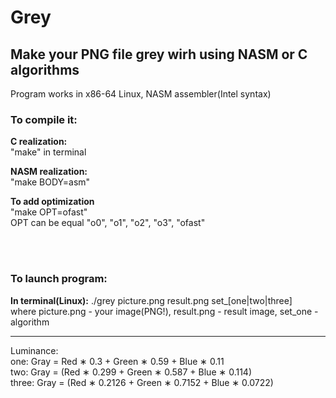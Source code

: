 # Grey
<h2>Make your PNG file grey wirh using NASM or C algorithms</h2>
<p>
  Program works in x86-64 Linux, NASM assembler(Intel syntax)
</p>
<h3>
  To compile it:
</h3>
<p>
  <b>C realization:</b>
  <br>
  "make" in terminal
</p>
<p>
  <b>NASM realization:</b>
  <br>
  "make BODY=asm"
</p>
<p>
  <b>To add optimization</b>
  <br>
  "make OPT=ofast"
  <br>
  OPT can be equal "o0", "o1", "o2", "o3", "ofast"
</p>
<br><br>
<h3>To launch program:</h3>
<p>
  <b>In terminal(Linux):</b> ./grey picture.png result.png set_[one|two|three]
  <br>
  where picture.png - your image(PNG!), result.png - result image, set_one - algorithm
</p>
<hr>
<p>
  Luminance:<br>
  one: Gray = Red ∗ 0.3 + Green ∗ 0.59 + Blue ∗ 0.11<br>
  two: Gray = (Red ∗ 0.299 + Green ∗ 0.587 + Blue ∗ 0.114)<br>
  three: Gray = (Red ∗ 0.2126 + Green ∗ 0.7152 + Blue ∗ 0.0722)<br>
</p>

</p>
